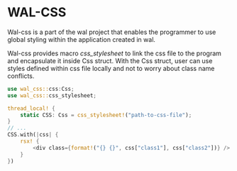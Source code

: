 # WAL-CSS
Wal-css is a part of the wal project that enables the programmer to use global styling within the application created in wal.

Wal-css provides macro *css_stylesheet* to link the css file to the program and encapsulate it inside Css struct. 
With the Css struct, user can use styles defined within css file locally and not to worry about class name conflicts.
```rust
use wal_css::css:Css;
use wal_css::css_stylesheet;

thread_local! {
    static CSS: Css = css_stylesheet!("path-to-css-file");
}
// ...
CSS.with(|css| {
    rsx! {
        <div class={format!("{} {}", css["class1"], css["class2"])} />
    }
})
```
